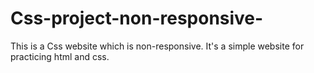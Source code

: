 # Css-project-non-responsive-
This is a Css website which is non-responsive.
It's a simple website for practicing html and css.
